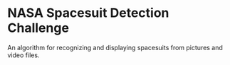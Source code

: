 # NASA Spacesuit Detection Challenge
An algorithm for recognizing and displaying spacesuits from pictures and video files.